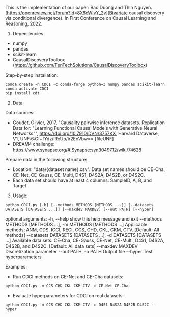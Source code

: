 This is the implementation of our paper: Bao Duong and Thin Nguyen. [https://openreview.net/forum?id=8X6cWIvY_2v](Bivariate causal discovery via conditional divergence). In First Conference on Causal Learning and Reasoning, 2022.

1. Dependencies

- numpy
- pandas
- scikit-learn
- CausalDiscoveryToolbox (https://github.com/FenTechSolutions/CausalDiscoveryToolbox)

Step-by-step installation:
```
conda create -n CDCI -c conda-forge python=3 numpy pandas scikit-learn
conda activate CDCI
pip install cdt
```

2. Data

Data sources:

- Goudet, Olivier, 2017, "Causality pairwise inference datasets. Replication Data for: "Learning Functional Causal Models with Generative Neural Networks"", https://doi.org/10.7910/DVN/3757KX, Harvard Dataverse, V1, UNF:6:GI+fYdz/lRcUp/ir2EoVbw== [fileUNF]
- DREAM4 challenge: https://www.synapse.org/#!Synapse:syn3049712/wiki/74628

Prepare data in the following structure:
- Location: "data/{dataset name}.csv". Data set names should be CE-Cha, CE-Net, CE-Gauss, CE-Multi, D4S1, D4S2A, D4S2B, or D4S2C.
- Each data set should have at least 4 columns: SampleID, A, B, and Target.

3. Usage:

```
python CDCI.py [-h] [--methods METHODS [METHODS ...]] [--datasets DATASETS [DATASETS ...]] [--maxdev MAXDEV] [--out PATH] [--hyper]
```

optional arguments:
  -h, --help            show this help message and exit
  --methods METHODS [METHODS ...], -m METHODS [METHODS ...]
                        Applicable methods: ANM, CDS, IGCI, RECI, CCS, CHD, CKL, CKM, CTV. [Default: All methods]
  --datasets DATASETS [DATASETS ...], -d DATASETS [DATASETS ...]
                        Available data sets: CE-Cha, CE-Gauss, CE-Net, CE-Multi, D4S1, D4S2A, D4S2B, and D4S2C. [Default: All data sets]
  --maxdev MAXDEV       Discretization parameter
  --out PATH, -o PATH   Output file
  --hyper               Test hyperparameters

Examples:

- Run CDCI methods on CE-Net and CE-Cha datasets:
```
python CDCI.py -m CCS CHD CKL CKM CTV -d CE-Net CE-Cha
```
- Evaluate hyperparameters for CDCI on real datasets:
```
python CDCI.py -m CCS CHD CKL CKM CTV -d D4S1 D4S2A D4S2B D4S2C --hyper
```
